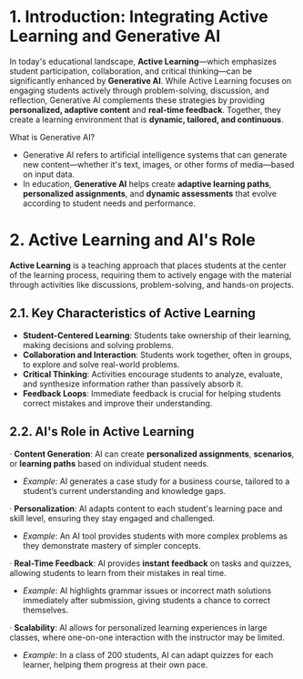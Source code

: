 # 1\. Introduction: Integrating Active Learning and Generative AI 

In today's educational landscape, **Active Learning**—which emphasizes student participation, collaboration, and critical thinking—can be significantly enhanced by **Generative AI**. While Active Learning focuses on engaging students actively through problem-solving, discussion, and reflection, Generative AI complements these strategies by providing **personalized, adaptive content** and **real-time feedback**. Together, they create a learning environment that is **dynamic, tailored, and continuous**.

What is Generative AI?

* Generative AI refers to artificial intelligence systems that can generate new content—whether it's text, images, or other forms of media—based on input data.  
* In education, **Generative AI** helps create **adaptive learning paths**, **personalized assignments**, and **dynamic assessments** that evolve according to student needs and performance.



# 2\. Active Learning and AI's Role 

**Active Learning** is a teaching approach that places students at the center of the learning process, requiring them to actively engage with the material through activities like discussions, problem-solving, and hands-on projects.

## 2.1. Key Characteristics of Active Learning 

* **Student-Centered Learning**: Students take ownership of their learning, making decisions and solving problems.  
* **Collaboration and Interaction**: Students work together, often in groups, to explore and solve real-world problems.  
* **Critical Thinking**: Activities encourage students to analyze, evaluate, and synthesize information rather than passively absorb it.  
* **Feedback Loops**: Immediate feedback is crucial for helping students correct mistakes and improve their understanding.

## 2.2. AI's Role in Active Learning

·  **Content Generation**: AI can create **personalized assignments**, **scenarios**, or **learning paths** based on individual student needs.

* *Example*: AI generates a case study for a business course, tailored to a student’s current understanding and knowledge gaps.

·  **Personalization**: AI adapts content to each student's learning pace and skill level, ensuring they stay engaged and challenged.

* *Example*: An AI tool provides students with more complex problems as they demonstrate mastery of simpler concepts.

·  **Real-Time Feedback**: AI provides **instant feedback** on tasks and quizzes, allowing students to learn from their mistakes in real time.

* *Example*: AI highlights grammar issues or incorrect math solutions immediately after submission, giving students a chance to correct themselves.

·  **Scalability**: AI allows for personalized learning experiences in large classes, where one-on-one interaction with the instructor may be limited.

* *Example*: In a class of 200 students, AI can adapt quizzes for each learner, helping them progress at their own pace.